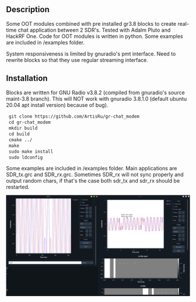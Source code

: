 ## Description
Some OOT modules combined with pre installed gr3.8 blocks to create real-time chat application between 2 SDR's. Tested with Adalm Pluto and HackRF One. Code for OOT modules is written in python. Some examples are included in /examples folder.

System responsiveness is limited by gnuradio's pmt interface. Need to rewrite blocks so that they use regular streaming interface.

## Installation
Blocks are written for GNU Radio v3.8.2 (compiled from gnuradio's source maint-3.8
branch). This will NOT work with gnuradio 3.8.1.0 (default ubuntu 20.04 apt install version) because of bug).

```
 git clone https://github.com/ArtisRu/gr-chat_modem
 cd gr-chat_modem
 mkdir build
 cd build
 cmake ../
 make
 sudo make install
 sudo ldconfig
```
Some examples are included in /examples folder. Main applications are SDR_tx.grc and SDR_rx.grc. Sometimes SDR_rx will not sync properly and output random chars, if that's the case both sdr_tx and sdr_rx should be restarted.

![Example](/docs/example.png)

